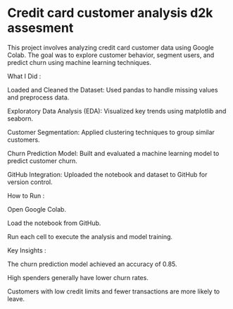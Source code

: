 # Credit card customer analysis d2k assesment 
This project involves analyzing credit card customer data using Google Colab. The goal was to explore customer behavior, segment users, and predict churn using machine learning techniques.

What I Did :

Loaded and Cleaned the Dataset: Used pandas to handle missing values and preprocess data.

Exploratory Data Analysis (EDA): Visualized key trends using matplotlib and seaborn.

Customer Segmentation: Applied clustering techniques to group similar customers.

Churn Prediction Model: Built and evaluated a machine learning model to predict customer churn.

GitHub Integration: Uploaded the notebook and dataset to GitHub for version control.

How to Run :

Open Google Colab.

Load the notebook from GitHub.

Run each cell to execute the analysis and model training.

Key Insights :

The churn prediction model achieved an accuracy of 0.85.

High spenders generally have lower churn rates.

Customers with low credit limits and fewer transactions are more likely to leave.
 
